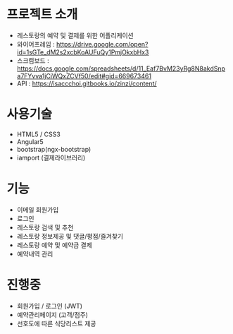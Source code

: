 # 프로젝트 소개
* 레스토랑의 예약 및 결제를 위한 어플리케이션
* 와이어프레임 : https://drive.google.com/open?id=1sGTe_dM2s2xcbKoAUFuQy1PmjOkxbHx3
* 스크럼보드 : https://docs.google.com/spreadsheets/d/11_Eaf7BvM23yRg8N8akdSnpa7FYvva1jCiWQxZCVf50/edit#gid=669673461
* API : https://isaccchoi.gitbooks.io/zinzi/content/

# 사용기술
 * HTML5 / CSS3
 * Angular5
 * bootstrap(ngx-bootstrap)
 * iamport (결제라이브러리)

# 기능
 * 이메일 회원가입
 * 로그인
 * 레스토랑 검색 및 추천
 * 레스토랑 정보제공 및 댓글/평점/즐겨찾기
 * 레스토랑 예약 및 예약금 결제
 * 예약내역 관리

# 진행중
 * 회원가입 / 로그인 (JWT)
 * 예약관리페이지 (고객/점주)
 * 선호도에 따른 식당리스트 제공
 
